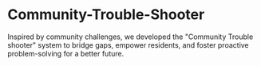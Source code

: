 # Community-Trouble-Shooter
Inspired by community challenges, we developed the "Community Trouble shooter" system to bridge gaps, empower residents, and foster proactive problem-solving for a better future.
